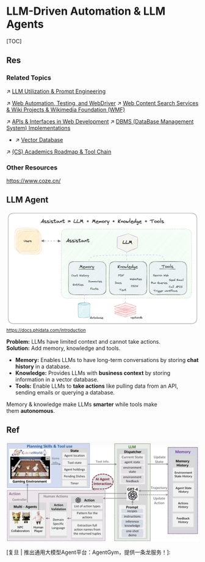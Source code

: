 # LLM-Driven Automation & LLM Agents

[TOC]



## Res
### Related Topics
↗ [LLM Utilization & Prompt Engineering](../../LLM%20Training,%20Utilization,%20and%20Evaluation/LLM%20Utilization%20&%20Prompt%20Engineering/LLM%20Utilization%20&%20Prompt%20Engineering.md)

↗ [Web Automation, Testing, and WebDriver](../../../../../../Software%20Engineering/☝️%20Application%20Software%20Engineering/Desktop%20&%20Monolithic%20Application%20Development/🤠%20Web%20Browser%20Development/Web%20Automation,%20Testing,%20and%20WebDriver/Web%20Automation,%20Testing,%20and%20WebDriver.md)
↗ [Web Content Search Services & Wiki Projects & Wikimedia Foundation (WMF)](../../../../../../🔑%20CS%20Core/Generic%20Software%20Tools%20&%20Projects/🔍%20Web%20Content%20Search%20Services%20&%20Wiki%20Projects%20&%20Wikimedia%20Foundation%20(WMF)/Web%20Content%20Search%20Services%20&%20Wiki%20Projects%20&%20Wikimedia%20Foundation%20(WMF).md)

↗ [APIs & Interfaces in Web Development](../../../../../../Software%20Engineering/☝️%20Application%20Software%20Engineering/🕸️%20Web%20Development%20&%20The%20Internet/👬%20APIs%20&%20Interfaces%20in%20Web%20Development/APIs%20&%20Interfaces%20in%20Web%20Development.md)
↗ [DBMS (DataBase Management System) Implementations](../../../../../../🔑%20CS%20Core/🍕%20Computer%20Storage%20&%20Database%20Systems/Database%20Systems/DBMS%20(DataBase%20Management%20System)%20Implementations/DBMS%20(DataBase%20Management%20System)%20Implementations.md)
- ↗ [Vector Database](../../../../../../🔑%20CS%20Core/🍕%20Computer%20Storage%20&%20Database%20Systems/Database%20Systems/DBMS%20(DataBase%20Management%20System)%20Implementations/Vector%20Database/Vector%20Database.md)

↗ [(CS) Academics Roadmap & Tool Chain](../../../../../../Academics%20🎓%20(In%20CS)/🚸%20(CS)%20Academics%20Roadmap%20&%20Tool%20Chain/(CS)%20Academics%20Roadmap%20&%20Tool%20Chain.md)


### Other Resources
https://www.coze.cn/



## LLM Agent
![](../../../../../../../Assets/Pics/Pasted%20image%2020240512204130.png)
<small>https://docs.phidata.com/introduction</small>

**Problem:** LLMs have limited context and cannot take actions.  
**Solution:** Add memory, knowledge and tools.
- **Memory:** Enables LLMs to have long-term conversations by storing **chat history** in a database.
- **Knowledge:** Provides LLMs with **business context** by storing information in a vector database.
- **Tools:** Enable LLMs to **take actions** like pulling data from an API, sending emails or querying a database.

Memory & knowledge make LLMs **smarter** while tools make them **autonomous**.



## Ref
[LLM-Agent原理讲解 - shikanon的文章 - 知乎]: https://zhuanlan.zhihu.com/p/659784334
![](../../../../../../../Assets/Pics/Screenshot%202024-03-22%20at%201.30.46%20PM.png)

[The Dawn of AI Cybersecurity: How LLM-Agents Are Changing the Game | Cyber Builders]: https://open.substack.com/pub/cyberbuilders/p/ai-cybersecurity-llm-agents?utm_campaign=post&utm_medium=web

[复旦 | 推出通用大模型Agent平台：AgentGym，提供一条龙服务！]: 
